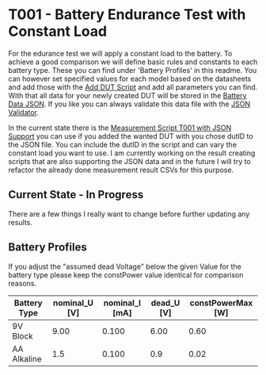 # T001 - Battery Endurance Test with Constant Load

For the edurance test we will apply a constant load to the battery.
To achieve a good comparison we will define basic rules and constants to each battery type.
These you can find under 'Battery Profiles' in this readme.
You can however set specified values for each model based on the datasheets and add those with
the [Add DUT Script](add_DUT_T001.py) and add all parameters you can find.
With that all data for your newly created DUT will be stored in the [Battery Data JSON](battery_data.json).
If you like you can always validate this data file with the [JSON Validator](Measurement_archive/testing/JSONvalidator.py).

In the current state there is the [Measurement Script T001 with JSON Support](../../../DeviceTools/SDL1020X-E/T001_BatteryEnduranceTestJSON.py)
you can use if you added the wanted DUT with you chose dutID to the JSON file.
You can include the dutID in the script and can vary the constant load you want to use.
I am currently working on the result creating scripts that are also supporting the JSON data and in the future I will
try to refactor the already done measurement result CSVs for this purpose.

## Current State - In Progress
There are a few things I really want to change before further updating any results.

## Battery Profiles 
If you adjust the "assumed dead Voltage" below the given Value for the battery type please keep
the constPower value identical for comparison reasons.

| Battery Type  | nominal_U [V] | nominal_I [mA] | dead_U [V] | constPowerMax [W] |
|---------------|---------------|----------------|------------|-------------------|
| 9V Block      | 9.00          | 0.100          | 6.00       | 0.60              |
| AA Alkaline   | 1.5           | 0.100          | 0.9        | 0.02              |



